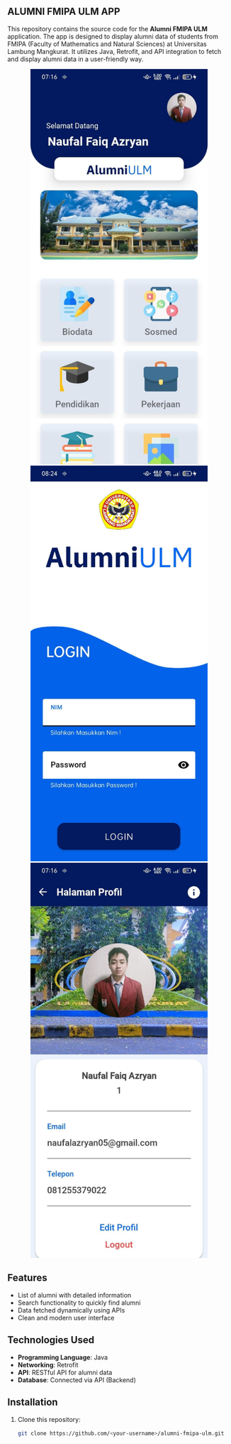 ## ALUMNI FMIPA ULM APP

This repository contains the source code for the **Alumni FMIPA ULM** application. The app is designed to display alumni data of students from FMIPA (Faculty of Mathematics and Natural Sciences) at Universitas Lambung Mangkurat. It utilizes Java, Retrofit, and API integration to fetch and display alumni data in a user-friendly way.

<div style="text-align: center;">
  <img src="https://github.com/ryanazryan/alumni_ulm_app/blob/master/Home%20UI.jpeg?raw=true" alt="Dashboard UI" width="400"/>
  <img src="https://github.com/ryanazryan/alumni_ulm_app/blob/master/Login%20UI.jpeg?raw=true" alt="Login UI" width="400"/>
  <img src="https://github.com/ryanazryan/alumni_ulm_app/blob/master/Profile%20UI.jpeg?raw=true" alt="Profile UI" width ="400"/>
</div>

## Features
- List of alumni with detailed information
- Search functionality to quickly find alumni
- Data fetched dynamically using APIs
- Clean and modern user interface

## Technologies Used
- **Programming Language**: Java
- **Networking**: Retrofit
- **API**: RESTful API for alumni data
- **Database**: Connected via API (Backend)

## Installation

1. Clone this repository:
   ```bash
   git clone https://github.com/<your-username>/alumni-fmipa-ulm.git
